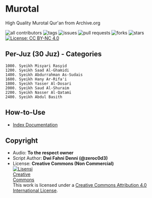 # Murotal

High Quality Murotal Qur'an from Archive.org

![all contributors](https://img.shields.io/github/contributors/zeroc0d3/murotal)
![tags](https://img.shields.io/github/v/tag/zeroc0d3/murotal?sort=semver)
![issues](https://img.shields.io/github/issues/zeroc0d3/murotal)
![pull requests](https://img.shields.io/github/issues-pr/zeroc0d3/murotal)
![forks](https://img.shields.io/github/forks/zeroc0d3/murotal)
![stars](https://img.shields.io/github/stars/zeroc0d3/murotal)
[![License: CC BY-NC 4.0](https://img.shields.io/badge/License-CC%20BY--NC%204.0-blue.svg)](https://creativecommons.org/licenses/by-nc/4.0/)

## Per-Juz (30 Juz) - Categories

```
1000. Syeikh Misyari Rasyid
1200. Syeikh Saad Al-Ghamidi
1400. Syeikh Abdurrahman As-Sudais
1600. Syeikh Hany Ar-Rifa'i
1800. Syeikh Yasser Al-Dosari
2000. Syeikh Saud Al-Shuraim
2200. Syeikh Nasser Al-Qatami
2400. Syeikh Abdul Basith
```

## How-to-Use

- [Index Documentation](docs/INDEX.md)

## Copyright
- Audio: **To the respect owner**
- Script Author: **Dwi Fahni Denni (@zeroc0d3)**
- License: **Creative Commons (Non Commercial)**
  <br><a rel="license" href="http://creativecommons.org/licenses/by/4.0/"><img alt="Lisensi Creative Commons" style="border-width:0;max-width:100px" src="https://upload.wikimedia.org/wikipedia/commons/thumb/9/99/Cc-by-nc_icon.svg/320px-Cc-by-nc_icon.svg.png" /></a><br />This work is licensed under a <a rel="license" href="http://creativecommons.org/licenses/by/4.0/">Creative Commons Attribution 4.0 International License</a>.